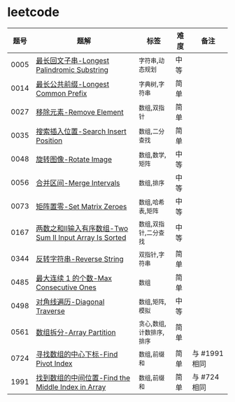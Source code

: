# leetcode



| 题号    | 题解                                                                                                                                   | 标签         | 难度 | 备注        |
|-------|--------------------------------------------------------------------------------------------------------------------------------------|------------|----|-----------|
| 0005  | [最长回文子串-Longest Palindromic Substring](/solution/0001-0100/0005.Longest%20Palindromic%20Substring/README.md)                         |  `字符串`,`动态规划`  |  中等  |    |
| 0014  | [最长公共前缀-Longest Common Prefix](/solution/0001-0100/0014.Longest%20Common%20Prefix/README.md)                                         |  `字典树`,`字符串`  |  简单  |    |
| 0027  | [移除元素-Remove Element](/solution/0001-0100/0027.Remove%20Element/README.md)                                                           |  `数组`,`双指针`  |  简单  |    |
| 0035  | [搜索插入位置-Search Insert Position](/solution/0001-0100/0035.Search%20Insert%20Position/README.md)                                       | `数组`,`二分查找` | 简单 |  |
| 0048  | [旋转图像-Rotate Image](/solution/0001-0100/0048.Rotate%20Image/README.md)                                                               | `数组`,`数学`,`矩阵` | 中等 |  |
| 0056  | [合并区间-Merge Intervals](/solution/0001-0100/0056.Merge%20Intervals/README.md)                                                         | `数组`,`排序` | 中等 |  |
| 0073  | [矩阵置零-Set Matrix Zeroes](/solution/0000-0100/0073.Set%20Matrix%20Zeroes/README.md)                                                   |  `数组`,`哈希表`,`矩阵`  |  中等  |    |
| 0167  | [两数之和II输入有序数组-Two Sum II Input Array Is Sorted](/solution/0101-0200/0167.Two%20Sum%20II%20-%20Input%20Array%20Is%20Sorted/README.md) |  `数组`,`双指针`,`二分查找`  |  中等  |
| 0344  | [反转字符串-Reverse String](/solution/0301-0400/0344.Reverse%20String/README.md)                                                          |  `双指针`,`字符串`  |  简单  |    |
| 0485  | [最大连续 1 的个数-Max Consecutive Ones](/solution/0401-0500/0485.Max%20Consecutive%20Ones/README.md)                                       |  `数组`  |  简单  |    |
| 0498  | [对角线遍历-Diagonal Traverse](/solution/0401-0500/0498.Diagonal%20Traverse/README.md)                                                    |  `数组`,`矩阵`,`模拟`  |  中等  |    |
| 0561  | [数组拆分-Array Partition](/solution/0501-0600/0561.Array%20Partition/README.md)                                                         |  `贪心`,`数组`,`计数排序`,`排序`  |  简单  |    |
| 0724  | [寻找数组的中心下标-Find Pivot Index](/solution/0701-0800/0724.Find%20Pivot%20Index/README.md)                                                | `数组`,`前缀和` | 简单 | 与 #1991 相同 |
| 1991  | [找到数组的中间位置-Find the Middle Index in Array](/solution/1901-2000/1991.Find%20the%20Middle%20Index%20in%20Array/README.md)              | `数组`,`前缀和` | 简单 | 与 #724 相同 |



